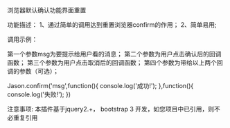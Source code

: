 浏览器默认确认功能界面重置

功能描述：
1、通过简单的调用达到重置浏览器confirm的作用；
2、简单易用;

调用示例：


 
第一个参数msg为要提示给用户看的消息；
第二个参数为用户点击确认后的回调函数；
第三个参数为用户点击取消后的回调函数；
第四个参数为带给以上两个回调的参数（可选）；

  Jason.confirm('msg',function(){
      console.log('成功!');
  },function(){
      console.log('失败!');
  })
  
  注意事项:
  本插件基于jquery2.+， bootstrap 3 开发，如您项目中已引用，则不必重复引用
 
